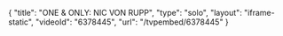 {
    "title": "ONE & ONLY: NIC VON RUPP",
    "type": "solo",
    "layout": "iframe-static",
    "videoId": "6378445",
    "url": "\/tvpembed\/6378445"
}